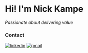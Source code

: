 # Hi! I'm Nick Kampe

*Passionate about delivering value*

### Contact
[![linkedin][linkedin-badge]][linkedin] [![gmail][gmail-badge]][gmail]

[linkedin]: https://www.linkedin.com/in/kampe/
[linkedin-badge]: https://img.shields.io/badge/linkedin-%230077B5.svg?&style=for-the-badge&logo=linkedin&logoColor=white 
[gmail]: mailto:nickkampe+github@gmail.com
[gmail-badge]: https://img.shields.io/badge/gmail-nickkampe%40gmail.com-%23D14836.svg?&style=for-the-badge&logo=gmail&logoColor=white
[stackoverflow-section]: https://stackoverflow-badge.vercel.app/?userID=201297
[profile]: https://github.com/kampe

